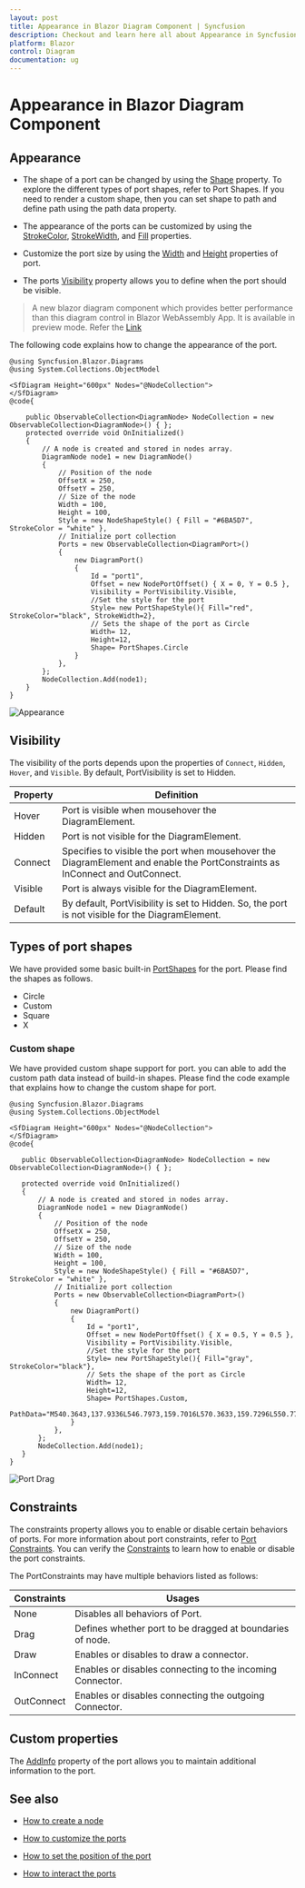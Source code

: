```yaml
---
layout: post
title: Appearance in Blazor Diagram Component | Syncfusion
description: Checkout and learn here all about Appearance in Syncfusion Blazor Diagram component and much more details.
platform: Blazor
control: Diagram
documentation: ug
---
```


# Appearance in Blazor Diagram Component

## Appearance

* The shape of a port can be changed by using the [Shape](https://help.syncfusion.com/cr/blazor/Syncfusion.Blazor.Diagrams.PortShapes.html) property. To explore the different types of port shapes, refer to Port Shapes. If you need to render a custom shape, then you can set shape to path and define path using the path data property.

* The appearance of the ports can be customized by using the [StrokeColor](https://help.syncfusion.com/cr/blazor/Syncfusion.Blazor.Diagrams.PortShapeStyle.html#Syncfusion_Blazor_Diagrams_PortShapeStyle_StrokeColor), [StrokeWidth](https://help.syncfusion.com/cr/blazor/Syncfusion.Blazor.Diagrams.PortShapeStyle.html#Syncfusion_Blazor_Diagrams_PortShapeStyle_StrokeWidth), and [Fill](https://help.syncfusion.com/cr/blazor/Syncfusion.Blazor.Diagrams.PortShapeStyle.html#Syncfusion_Blazor_Diagrams_PortShapeStyle_Fill) properties.

* Customize the port size by using the [Width](https://help.syncfusion.com/cr/blazor/Syncfusion.Blazor.Diagrams.DiagramPort.html#Syncfusion_Blazor_Diagrams_DiagramPort_Width) and [Height](https://help.syncfusion.com/cr/blazor/Syncfusion.Blazor.Diagrams.DiagramPort.html#Syncfusion_Blazor_Diagrams_DiagramPort_Height) properties of port.

* The ports [Visibility](https://help.syncfusion.com/cr/blazor/Syncfusion.Blazor.Diagrams.DiagramPort.html#Syncfusion_Blazor_Diagrams_DiagramPort_Visibility) property allows you to define when the port should be visible.

> A new blazor diagram component which provides better performance than this diagram control in Blazor WebAssembly App. It is available in preview mode. Refer the [Link](https://blazor.syncfusion.com/documentation/diagram/getting-started)

The following code explains how to change the appearance of the port.

```cshtml
@using Syncfusion.Blazor.Diagrams
@using System.Collections.ObjectModel

<SfDiagram Height="600px" Nodes="@NodeCollection">
</SfDiagram>
@code{

    public ObservableCollection<DiagramNode> NodeCollection = new ObservableCollection<DiagramNode>() { };
    protected override void OnInitialized()
    {
        // A node is created and stored in nodes array.
        DiagramNode node1 = new DiagramNode()
        {
            // Position of the node
            OffsetX = 250,
            OffsetY = 250,
            // Size of the node
            Width = 100,
            Height = 100,
            Style = new NodeShapeStyle() { Fill = "#6BA5D7", StrokeColor = "white" },
            // Initialize port collection
            Ports = new ObservableCollection<DiagramPort>()
            {
                new DiagramPort()
                {
                    Id = "port1",
                    Offset = new NodePortOffset() { X = 0, Y = 0.5 },
                    Visibility = PortVisibility.Visible,
                    //Set the style for the port
                    Style= new PortShapeStyle(){ Fill="red", StrokeColor="black", StrokeWidth=2},
                    // Sets the shape of the port as Circle
                    Width= 12,
                    Height=12,
                    Shape= PortShapes.Circle
                }
            },
        };
        NodeCollection.Add(node1);
    }
}
```

![Appearance](../images/port_Appearance.png)

## Visibility

The visibility of the ports depends upon the properties of `Connect`, `Hidden`, `Hover`, and `Visible`. By default, PortVisibility is set to Hidden.

| Property | Definition |
|---|---|
| Hover | Port is visible when mousehover the DiagramElement. |
| Hidden | Port is not visible for the DiagramElement. |
| Connect | Specifies to visible the port when mousehover the DiagramElement and enable the PortConstraints as InConnect and OutConnect. |
| Visible | Port is always visible for the DiagramElement. |
| Default | By default, PortVisibility is set to Hidden. So, the port is not visible for the DiagramElement. |

## Types of port shapes

We have provided some basic built-in [PortShapes](https://help.syncfusion.com/cr/blazor/Syncfusion.Blazor.Diagrams.PortShapes.html) for the port. Please find the shapes as follows.

* Circle
* Custom
* Square
* X

### Custom shape

 We have provided custom shape support for port. you can able to add the custom path data instead of build-in shapes. Please find the code example that explains how to change the custom shape for port.

 ```cshtml
@using Syncfusion.Blazor.Diagrams
@using System.Collections.ObjectModel

<SfDiagram Height="600px" Nodes="@NodeCollection">
</SfDiagram>
@code{

    public ObservableCollection<DiagramNode> NodeCollection = new ObservableCollection<DiagramNode>() { };

    protected override void OnInitialized()
    {
        // A node is created and stored in nodes array.
        DiagramNode node1 = new DiagramNode()
        {
            // Position of the node
            OffsetX = 250,
            OffsetY = 250,
            // Size of the node
            Width = 100,
            Height = 100,
            Style = new NodeShapeStyle() { Fill = "#6BA5D7", StrokeColor = "white" },
            // Initialize port collection
            Ports = new ObservableCollection<DiagramPort>()
            {
                new DiagramPort()
                {
                    Id = "port1",
                    Offset = new NodePortOffset() { X = 0.5, Y = 0.5 },
                    Visibility = PortVisibility.Visible,
                    //Set the style for the port
                    Style= new PortShapeStyle(){ Fill="gray", StrokeColor="black"},
                    // Sets the shape of the port as Circle
                    Width= 12,
                    Height=12,
                    Shape= PortShapes.Custom,
                    PathData="M540.3643,137.9336L546.7973,159.7016L570.3633,159.7296L550.7723,171.9366L558.9053,194.9966L540.3643,179.4996L521.8223,194.9966L529.9553,171.9366L510.3633,159.7296L533.9313,159.7016L540.3643,137.9336z"
                }
            },
        };
        NodeCollection.Add(node1);
    }
}
```

![Port Drag](../images/port_customport.png)

## Constraints

The constraints property allows you to enable or disable certain behaviors of ports. For more information about port constraints, refer to [Port Constraints](https://help.syncfusion.com/cr/blazor/Syncfusion.Blazor.Diagrams.DiagramPort.html#Syncfusion_Blazor_Diagrams_DiagramPort_Constraints). You can verify the [Constraints](https://help.syncfusion.com/cr/blazor/Syncfusion.Blazor.Diagrams.DiagramPort.html#Syncfusion_Blazor_Diagrams_DiagramPort_Constraints) to learn how to enable or disable the port constraints.

The PortConstraints may have multiple behaviors listed as follows:

| Constraints | Usages |
|---|---|
| None |Disables all behaviors of Port. |
| Drag |Defines whether port to be dragged at boundaries of node.  |
| Draw |Enables or disables to draw a connector. |
| InConnect |Enables or disables connecting to the incoming Connector.  |
| OutConnect | Enables or disables connecting the outgoing Connector. |

## Custom properties

The [AddInfo](https://help.syncfusion.com/cr/blazor/Syncfusion.Blazor.Diagrams.DiagramPort.html#Syncfusion_Blazor_Diagrams_DiagramPort_AddInfo) property of the port allows you to maintain additional information to the port.

## See also

* [How to create a node](../nodes/nodes)

* [How to customize the ports](./appearance)

* [How to set the position of the port](./positioning)

* [How to interact the ports](./interaction)

